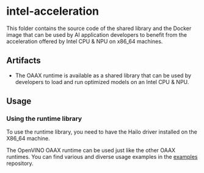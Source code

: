 # intel-acceleration

This folder contains the source code of the shared library and the Docker image that can be used by AI application developers to benefit from the acceleration offered by Intel CPU & NPU on x86_64 machines.

## Artifacts

- The OAAX runtime is available as a shared library that can be used by developers to load and run optimized models on an Intel CPU & NPU.

## Usage

### Using the runtime library

To use the runtime library, you need to have the Hailo driver installed on the X86_64 machine.

The OpenVINO OAAX runtime can be used just like the other OAAX runtimes. You can find various and diverse usage examples in
the [examples](https://github.com/oaax-standard/examples) repository.